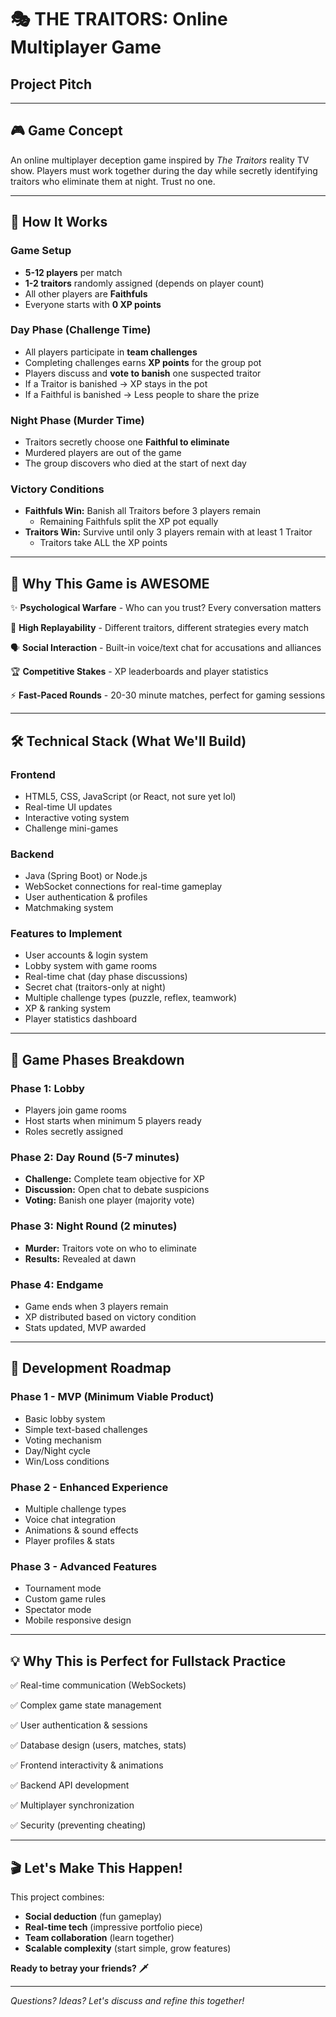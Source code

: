 # 🎭 THE TRAITORS: Online Multiplayer Game
## Project Pitch

---

## 🎮 Game Concept

An online multiplayer deception game inspired by *The Traitors* reality TV show. Players must work together during the day while secretly identifying traitors who eliminate them at night. Trust no one.

---

## 👥 How It Works

### **Game Setup**
- **5-12 players** per match
- **1-2 traitors** randomly assigned (depends on player count)
- All other players are **Faithfuls**
- Everyone starts with **0 XP points**

### **Day Phase (Challenge Time)**
- All players participate in **team challenges**
- Completing challenges earns **XP points** for the group pot
- Players discuss and **vote to banish** one suspected traitor
- If a Traitor is banished → XP stays in the pot
- If a Faithful is banished → Less people to share the prize

### **Night Phase (Murder Time)**
- Traitors secretly choose one **Faithful to eliminate**
- Murdered players are out of the game
- The group discovers who died at the start of next day

### **Victory Conditions**
- **Faithfuls Win:** Banish all Traitors before 3 players remain
    - Remaining Faithfuls split the XP pot equally
- **Traitors Win:** Survive until only 3 players remain with at least 1 Traitor
    - Traitors take ALL the XP points

---

## 🎯 Why This Game is AWESOME

✨ **Psychological Warfare** - Who can you trust? Every conversation matters

🎲 **High Replayability** - Different traitors, different strategies every match

🗣️ **Social Interaction** - Built-in voice/text chat for accusations and alliances

🏆 **Competitive Stakes** - XP leaderboards and player statistics

⚡ **Fast-Paced Rounds** - 20-30 minute matches, perfect for gaming sessions

---

## 🛠️ Technical Stack (What We'll Build)

### **Frontend**
- HTML5, CSS, JavaScript (or React, not sure yet lol)
- Real-time UI updates
- Interactive voting system
- Challenge mini-games

### **Backend**
- Java (Spring Boot) or Node.js
- WebSocket connections for real-time gameplay
- User authentication & profiles
- Matchmaking system

### **Features to Implement**
- User accounts & login system
- Lobby system with game rooms
- Real-time chat (day phase discussions)
- Secret chat (traitors-only at night)
- Multiple challenge types (puzzle, reflex, teamwork)
- XP & ranking system
- Player statistics dashboard

---

## 🎨 Game Phases Breakdown

### Phase 1: Lobby
- Players join game rooms
- Host starts when minimum 5 players ready
- Roles secretly assigned

### Phase 2: Day Round (5-7 minutes)
- **Challenge:** Complete team objective for XP
- **Discussion:** Open chat to debate suspicions
- **Voting:** Banish one player (majority vote)

### Phase 3: Night Round (2 minutes)
- **Murder:** Traitors vote on who to eliminate
- **Results:** Revealed at dawn

### Phase 4: Endgame
- Game ends when 3 players remain
- XP distributed based on victory condition
- Stats updated, MVP awarded

---

## 🚀 Development Roadmap

### **Phase 1 - MVP (Minimum Viable Product)**
- Basic lobby system
- Simple text-based challenges
- Voting mechanism
- Day/Night cycle
- Win/Loss conditions

### **Phase 2 - Enhanced Experience**
- Multiple challenge types
- Voice chat integration
- Animations & sound effects
- Player profiles & stats

### **Phase 3 - Advanced Features**
- Tournament mode
- Custom game rules
- Spectator mode
- Mobile responsive design

---

## 💡 Why This is Perfect for Fullstack Practice

✅ Real-time communication (WebSockets)

✅ Complex game state management

✅ User authentication & sessions

✅ Database design (users, matches, stats)

✅ Frontend interactivity & animations

✅ Backend API development

✅ Multiplayer synchronization

✅ Security (preventing cheating)

---

## 🎬 Let's Make This Happen!

This project combines:
- **Social deduction** (fun gameplay)
- **Real-time tech** (impressive portfolio piece)
- **Team collaboration** (learn together)
- **Scalable complexity** (start simple, grow features)

**Ready to betray your friends? 🗡️**

---

*Questions? Ideas? Let's discuss and refine this together!*